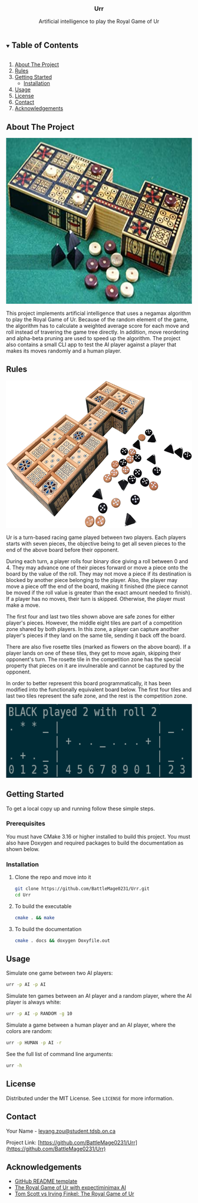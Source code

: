 <!--
*** Thanks for checking out the Best-README-Template. If you have a suggestion
*** that would make this better, please fork the repo and create a pull request
*** or simply open an issue with the tag "enhancement".
*** Thanks again! Now go create something AMAZING! :D
***
***
***
*** To avoid retyping too much info. Do a search and replace for the following:
*** BattleMage0231, Urr, xxxxxxxx, leyang.zou@student.tdsb.on.ca, Urr, Artificial intelligence to play the Royal Game of Ur
-->



<!-- PROJECT LOGO -->
<br />
<p align="center">
  <h3 align="center">Urr</h3>

  <p align="center">
    Artificial intelligence to play the Royal Game of Ur
    <br />
</p>



<!-- TABLE OF CONTENTS -->
<details open="open">
  <summary><h2 style="display: inline-block">Table of Contents</h2></summary>
  <ol>
    <li>
      <a href="#about-the-project">About The Project</a>
    </li>
    <li>
      <a href="#about-the-project">Rules</a>
    </li>
    <li>
      <a href="#getting-started">Getting Started</a>
      <ul>
        <li><a href="#installation">Installation</a></li>
      </ul>
    </li>
    <li><a href="#usage">Usage</a></li>
    <li><a href="#license">License</a></li>
    <li><a href="#contact">Contact</a></li>
    <li><a href="#acknowledgements">Acknowledgements</a></li>
  </ol>
</details>



<!-- ABOUT THE PROJECT -->
## About The Project

<img src="./assets/image1.jpg" width="800" height="450"/>

This project implements artificial intelligence that uses a negamax algorithm to play the <a html="https://en.wikipedia.org/wiki/Royal_Game_of_Ur">Royal Game of Ur</a>. Because of the random element of the game, the algorithm has to calculate a weighted average score for each move and roll instead of travering the game tree directly. In addition, move reordering and alpha-beta pruning are used to speed up the algorithm. The project also contains a small CLI app to test the AI player against a player that makes its moves randomly and a human player.



## Rules

<img src="./assets/image2.jpg" width="750" height="400"/>

Ur is a turn-based racing game played between two players. Each players starts with seven pieces, the objective being to get all seven pieces to the end of the above board before their opponent.

During each turn, a player rolls four binary dice giving a roll between 0 and 4. They may advance one of their pieces forward or move a piece onto the board by the value of the roll. They may not move a piece if its destination is blocked by another piece belonging to the player. Also, the player may move a piece off the end of the board, making it finished (the piece cannot be moved if the roll value is greater than the exact amount needed to finish). If a player has no moves, their turn is skipped. Otherwise, the player must make a move.

The first four and last two tiles shown above are safe zones for either player's pieces. However, the middle eight tiles are part of a competition zone shared by both players. In this zone, a player can capture another player's pieces if they land on the same tile, sending it back off the board.

There are also five rosette tiles (marked as flowers on the above board). If a player lands on one of these tiles, they get to move again, skipping their opponent's turn. The rosette tile in the competition zone has the special property that pieces on it are invulnerable and cannot be captured by the opponent.

In order to better represent this board programmatically, it has been modified into the functionally equivalent board below. The first four tiles and last two tiles represent the safe zone, and the rest is the competition zone.

<img src="./assets/image3.PNG" width="600" height="200"/>

<!-- GETTING STARTED -->
## Getting Started

To get a local copy up and running follow these simple steps.

### Prerequisites

You must have CMake 3.16 or higher installed to build this project. You must also have Doxygen and required packages to build the documentation as shown below.

### Installation

1. Clone the repo and move into it
   ```sh
   git clone https://github.com/BattleMage0231/Urr.git
   cd Urr
   ```
1. To build the executable
   ```sh
   cmake . && make
   ```
3. To build the documentation
   ```sh
   cmake . docs && doxygen Doxyfile.out
   ```


<!-- USAGE EXAMPLES -->
## Usage

Simulate one game between two AI players:
```sh
urr -p AI -p AI
```

Simulate ten games between an AI player and a random player, where the AI player is always white:
```sh
urr -p AI -p RANDOM -g 10
```

Simulate a game between a human player and an AI player, where the colors are random:
```sh
urr -p HUMAN -p AI -r
```

See the full list of command line arguments:
```sh
urr -h
```



<!-- LICENSE -->
## License

Distributed under the MIT License. See `LICENSE` for more information.



<!-- CONTACT -->
## Contact

Your Name - leyang.zou@student.tdsb.on.ca

Project Link: [https://github.com/BattleMage0231/Urr](https://github.com/BattleMage0231/Urr)



<!-- ACKNOWLEDGEMENTS -->
## Acknowledgements

* [GitHub README template](https://github.com/othneildrew/Best-README-Template)
* [The Royal Game of Ur with expectiminimax AI](https://github.com/kirklange/rgu)
* [Tom Scott vs Irving Finkel: The Royal Game of Ur](https://www.youtube.com/watch?v=WZskjLq040I)

